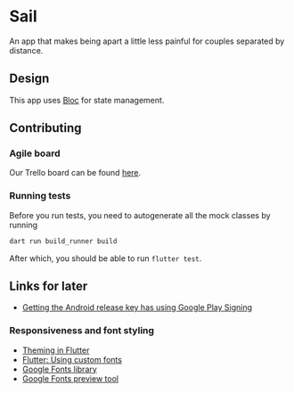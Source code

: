 # Sail

An app that makes being apart a little less painful for couples separated by distance.

## Design

This app uses [Bloc](https://bloclibrary.dev/#/) for state management.

## Contributing

### Agile board

Our Trello board can be found [here](https://trello.com/b/1mG8PKVQ/spark).

### Running tests

Before you run tests, you need to autogenerate all the mock classes by running

```dart
dart run build_runner build
```

After which, you should be able to run `flutter test`.

## Links for later

- [Getting the Android release key has using Google Play Signing](https://stackoverflow.com/questions/44355452/google-play-app-signing-key-hash/44448437#44448437)

### Responsiveness and font styling

- [Theming in Flutter](https://flutter.dev/docs/cookbook/design/themes)
- [Flutter: Using custom fonts](https://flutter.dev/docs/cookbook/design/fonts)
- [Google Fonts library](https://pub.dev/packages/google_fonts)
- [Google Fonts preview tool](https://fonts.google.com/)
